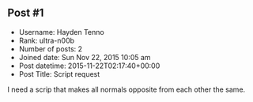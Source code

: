 ## Post #1
- Username: Hayden Tenno
- Rank: ultra-n00b
- Number of posts: 2
- Joined date: Sun Nov 22, 2015 10:05 am
- Post datetime: 2015-11-22T02:17:40+00:00
- Post Title: Script request

I need a scrip that makes all normals opposite from each other the same.
